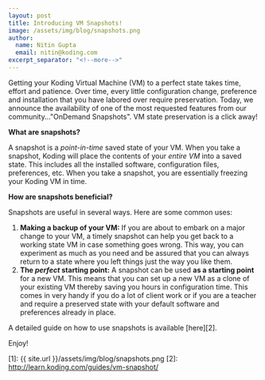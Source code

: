 ```yaml
---
layout: post
title: Introducing VM Snapshots!
image: /assets/img/blog/snapshots.png
author:
  name: Nitin Gupta
  email: nitin@koding.com
excerpt_separator: "<!--more-->"
---
```


Getting your Koding Virtual Machine (VM) to a perfect state takes time, effort and patience. Over time, every little configuration change, preference and installation that you have labored over require preservation. Today, we announce the availability of one of the most requested features from our community..."OnDemand Snapshots". VM state preservation is a click away!
<!--more-->

**What are snapshots?**

A snapshot is a _point-in-time_ saved state of your VM. When you take a snapshot, Koding will place the contents of your _entire VM_ into a saved state. This includes all the installed software, configuration files, preferences, etc. When you take a snapshot, you are essentially freezing your Koding VM in time.

**How are snapshots beneficial?**

Snapshots are useful in several ways. Here are some common uses:

1. **Making a backup of your VM:** If you are about to embark on a major change to your VM, a timely snapshot can help you get back to a working state VM in case something goes wrong. This way, you can experiment as much as you need and be assured that you can always return to a state where you left things just the way you like them.
2. **The _perfect_ starting point:** A snapshot can be used **as a starting point** for a new VM. This means that you can set up a new VM as a clone of your existing VM thereby saving you hours in configuration time. This comes in very handy if you do a lot of client work or if you are a teacher and require a preserved state with your default software and preferences already in place.

A detailed guide on how to use snapshots is available [here][2].

Enjoy!


[1]: {{ site.url }}/assets/img/blog/snapshots.png
[2]: http://learn.koding.com/guides/vm-snapshot/

